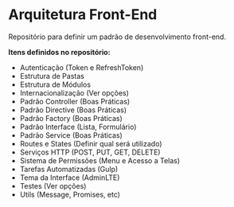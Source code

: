 # Arquitetura Front-End

Repositório para definir um padrão de desenvolvimento front-end.

**Itens definidos no repositório:**

* Autenticação (Token e RefreshToken)
* Estrutura de Pastas
* Estrutura de Módulos
* Internacionalização (Ver opções)
* Padrão Controller (Boas Práticas)
* Padrão Directive (Boas Práticas)
* Padrão Factory (Boas Práticas)
* Padrão Interface (Lista, Formulário)
* Padrão Service (Boas Práticas)
* Routes e States (Definir qual será utilizado)
* Serviços HTTP (POST, PUT, GET, DELETE)
* Sistema de Permissões (Menu e Acesso a Telas)
* Tarefas Automatizadas (Gulp)
* Tema da Interface (AdminLTE)
* Testes (Ver opções)
* Utils (Message, Promises, etc)